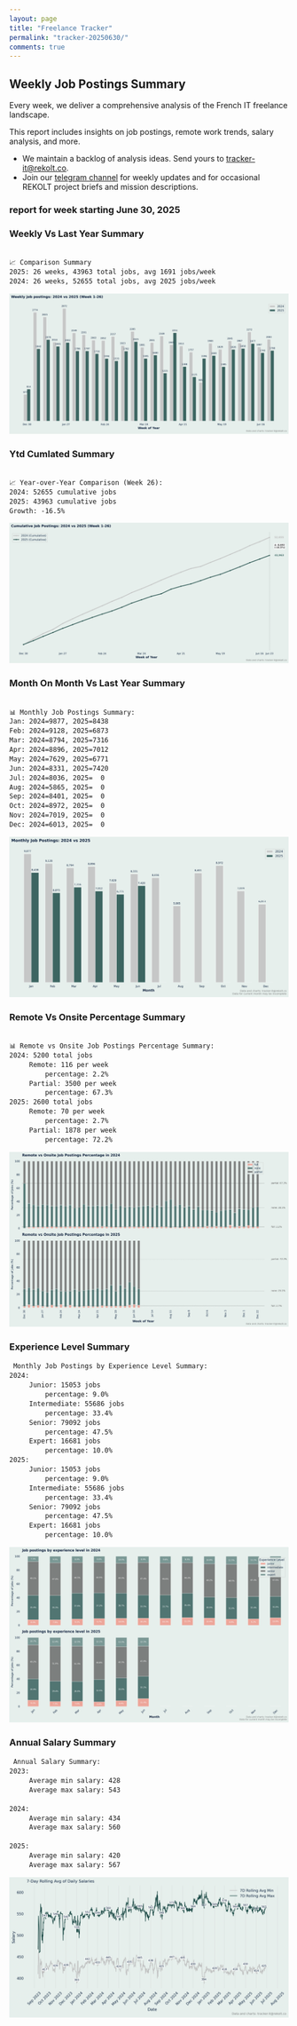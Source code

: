 ```yaml
---
layout: page
title: "Freelance Tracker"
permalink: "tracker-20250630/"
comments: true
---
```

## Weekly Job Postings Summary

Every week, we deliver a comprehensive analysis of the French IT freelance landscape.

This report includes insights on job postings, remote work trends, salary analysis, and more.
* We maintain a backlog of analysis ideas. Send yours to tracker-it@rekolt.co.
* Join our [telegram channel](https://t.me/+3y9PJaF335UxYTg0) for weekly updates and for occasional REKOLT project briefs and mission descriptions.

### report for week starting June 30, 2025



### Weekly Vs Last Year Summary

```markdown

📈 Comparison Summary
2025: 26 weeks, 43963 total jobs, avg 1691 jobs/week
2024: 26 weeks, 52655 total jobs, avg 2025 jobs/week

```

![Weekly Vs Last Year Chart](figs/20250623_weekly_job_postings_comparison.png)

### Ytd Cumlated Summary

```markdown

📈 Year-over-Year Comparison (Week 26):
2024: 52655 cumulative jobs
2025: 43963 cumulative jobs
Growth: -16.5%

```

![Ytd Cumlated Chart](figs/20250623_cumulative_job_postings_comparison.png)

### Month On Month Vs Last Year Summary

```markdown

📊 Monthly Job Postings Summary:
Jan: 2024=9877, 2025=8438
Feb: 2024=9128, 2025=6873
Mar: 2024=8794, 2025=7316
Apr: 2024=8896, 2025=7012
May: 2024=7629, 2025=6771
Jun: 2024=8331, 2025=7420
Jul: 2024=8036, 2025=  0
Aug: 2024=5865, 2025=  0
Sep: 2024=8401, 2025=  0
Oct: 2024=8972, 2025=  0
Nov: 2024=7019, 2025=  0
Dec: 2024=6013, 2025=  0

```

![Month On Month Vs Last Year Chart](figs/20250623_monthly_job_postings_comparison.png)

### Remote Vs Onsite Percentage Summary

```markdown

📊 Remote vs Onsite Job Postings Percentage Summary:
2024: 5200 total jobs
	 Remote: 116 per week
		 percentage: 2.2%
	 Partial: 3500 per week
		 percentage: 67.3%
2025: 2600 total jobs
	 Remote: 70 per week
		 percentage: 2.7%
	 Partial: 1878 per week
		 percentage: 72.2%

```

![Remote Vs Onsite Percentage Chart](figs/20250623_remote_vs_onsite_percentage_comparison.png)

### Experience Level Summary

```markdown
 Monthly Job Postings by Experience Level Summary:
2024:
	 Junior: 15053 jobs
		 percentage: 9.0%
	 Intermediate: 55686 jobs
		 percentage: 33.4%
	 Senior: 79092 jobs
		 percentage: 47.5%
	 Expert: 16681 jobs
		 percentage: 10.0%
2025:
	 Junior: 15053 jobs
		 percentage: 9.0%
	 Intermediate: 55686 jobs
		 percentage: 33.4%
	 Senior: 79092 jobs
		 percentage: 47.5%
	 Expert: 16681 jobs
		 percentage: 10.0%

```

![Experience Level Monthly Chart](figs/20250623_experience_level_monthly_comparison.png)

### Annual Salary Summary

```markdown
 Annual Salary Summary:
2023:
	 Average min salary: 428
	 Average max salary: 543

2024:
	 Average min salary: 434
	 Average max salary: 560

2025:
	 Average min salary: 420
	 Average max salary: 567

```

![Annual Salary Chart](figs/20250623_salary_analysis_rolling_avg.png)

